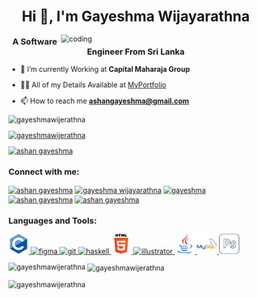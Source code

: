 <h1 align="center">Hi 👋, I'm Gayeshma Wijayarathna</h1>
<img align="right" alt="coding" width="400" src="https://r7q6w9z6.rocketcdn.me/career/wp-content/uploads/2020/03/hello.gif">
<h3 align="center">A Software Engineer From Sri Lanka</h3>


- 🌱 I’m currently Working at **Capital Maharaja Group**

- 👨‍💻 All of my Details Available at [MyPortfolio](https://gayeshmawijerathna.github.io/NewPortfolio/)

- 📫 How to reach me **ashangayeshma@gmail.com**


<p align="left"> <img src="https://komarev.com/ghpvc/?username=gayeshmawijerathna&label=Profile%20views&color=0e75b6&style=flat" alt="gayeshmawijerathna" /> </p>

<p align="left"> <a href="https://github.com/ryo-ma/github-profile-trophy"><img src="https://github-profile-trophy.vercel.app/?username=gayeshmawijerathna" alt="gayeshmawijerathna" /></a> </p>

<p align="left"> <a href="https://twitter.com/ashan gayeshma" target="blank"><img src="https://img.shields.io/twitter/follow/ashan gayeshma?logo=twitter&style=for-the-badge" alt="ashan gayeshma" /></a> </p>


<h3 align="left">Connect with me:</h3>
<p align="left">
<a href="https://twitter.com/ashan gayeshma" target="blank"><img align="center" src="https://raw.githubusercontent.com/rahuldkjain/github-profile-readme-generator/master/src/images/icons/Social/twitter.svg" alt="ashan gayeshma" height="30" width="40" /></a>
<a href="https://linkedin.com/in/gayeshma wijayarathna" target="blank"><img align="center" src="https://raw.githubusercontent.com/rahuldkjain/github-profile-readme-generator/master/src/images/icons/Social/linked-in-alt.svg" alt="gayeshma wijayarathna" height="30" width="40" /></a>
<a href="https://instagram.com/gayeshma" target="blank"><img align="center" src="https://raw.githubusercontent.com/rahuldkjain/github-profile-readme-generator/master/src/images/icons/Social/instagram.svg" alt="gayeshma" height="30" width="40" /></a>
<a href="https://www.youtube.com/c/ashan gayeshma" target="blank"><img align="center" src="https://raw.githubusercontent.com/rahuldkjain/github-profile-readme-generator/master/src/images/icons/Social/youtube.svg" alt="ashan gayeshma" height="30" width="40" /></a>
<a href="https://www.hackerrank.com/ashan gayeshma" target="blank"><img align="center" src="https://raw.githubusercontent.com/rahuldkjain/github-profile-readme-generator/master/src/images/icons/Social/hackerrank.svg" alt="ashan gayeshma" height="30" width="40" /></a>
</p>

<h3 align="left">Languages and Tools:</h3>
<p align="left"> <a href="https://www.cprogramming.com/" target="_blank" rel="noreferrer"> <img src="https://raw.githubusercontent.com/devicons/devicon/master/icons/c/c-original.svg" alt="c" width="40" height="40"/> </a> <a href="https://www.figma.com/" target="_blank" rel="noreferrer"> <img src="https://www.vectorlogo.zone/logos/figma/figma-icon.svg" alt="figma" width="40" height="40"/> </a> <a href="https://git-scm.com/" target="_blank" rel="noreferrer"> <img src="https://www.vectorlogo.zone/logos/git-scm/git-scm-icon.svg" alt="git" width="40" height="40"/> </a> <a href="https://www.haskell.org/" target="_blank" rel="noreferrer"> <img src="https://upload.wikimedia.org/wikipedia/commons/1/1c/Haskell-Logo.svg" alt="haskell" width="40" height="40"/> </a> <a href="https://www.w3.org/html/" target="_blank" rel="noreferrer"> <img src="https://raw.githubusercontent.com/devicons/devicon/master/icons/html5/html5-original-wordmark.svg" alt="html5" width="40" height="40"/> </a> <a href="https://www.adobe.com/in/products/illustrator.html" target="_blank" rel="noreferrer"> <img src="https://www.vectorlogo.zone/logos/adobe_illustrator/adobe_illustrator-icon.svg" alt="illustrator" width="40" height="40"/> </a> <a href="https://www.java.com" target="_blank" rel="noreferrer"> <img src="https://raw.githubusercontent.com/devicons/devicon/master/icons/java/java-original.svg" alt="java" width="40" height="40"/> </a> <a href="https://www.mysql.com/" target="_blank" rel="noreferrer"> <img src="https://raw.githubusercontent.com/devicons/devicon/master/icons/mysql/mysql-original-wordmark.svg" alt="mysql" width="40" height="40"/> </a> <a href="https://www.photoshop.com/en" target="_blank" rel="noreferrer"> <img src="https://raw.githubusercontent.com/devicons/devicon/master/icons/photoshop/photoshop-line.svg" alt="photoshop" width="40" height="40"/> </a> </p>

<p><img align="left" src="https://github-readme-stats.vercel.app/api/top-langs?username=gayeshmawijerathna&show_icons=true&locale=en&layout=compact" alt="gayeshmawijerathna" /></p>

<p>&nbsp;<img align="center" src="https://github-readme-stats.vercel.app/api?username=gayeshmawijerathna&show_icons=true&locale=en" alt="gayeshmawijerathna" /></p>

<p><img align="center" src="https://github-readme-streak-stats.herokuapp.com/?user=gayeshmawijerathna&" alt="gayeshmawijerathna" /></p>
